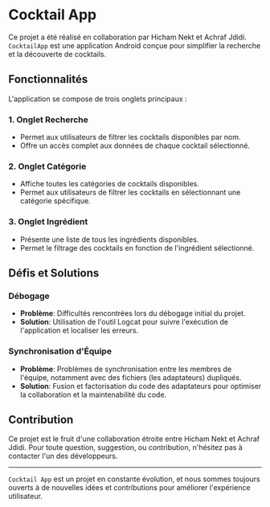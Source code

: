 # Cocktail App

Ce projet a été réalisé en collaboration par Hicham Nekt et Achraf Jdidi. `CocktailApp` est une application Android conçue pour simplifier la recherche et la découverte de cocktails.

## Fonctionnalités

L'application se compose de trois onglets principaux :

### 1. Onglet Recherche
- Permet aux utilisateurs de filtrer les cocktails disponibles par nom.
- Offre un accès complet aux données de chaque cocktail sélectionné.

### 2. Onglet Catégorie
- Affiche toutes les catégories de cocktails disponibles.
- Permet aux utilisateurs de filtrer les cocktails en sélectionnant une catégorie spécifique.

### 3. Onglet Ingrédient
- Présente une liste de tous les ingrédients disponibles.
- Permet le filtrage des cocktails en fonction de l'ingrédient sélectionné.

## Défis et Solutions

### Débogage
- **Problème**: Difficultés rencontrées lors du débogage initial du projet.
- **Solution**: Utilisation de l'outil Logcat pour suivre l'exécution de l'application et localiser les erreurs.

### Synchronisation d'Équipe
- **Problème**: Problèmes de synchronisation entre les membres de l'équipe, notamment avec des fichiers (les adaptateurs) dupliqués.
- **Solution**: Fusion et factorisation du code des adaptateurs pour optimiser la collaboration et la maintenabilité du code.

## Contribution

Ce projet est le fruit d'une collaboration étroite entre Hicham Nekt et Achraf Jdidi. Pour toute question, suggestion, ou contribution, n'hésitez pas à contacter l'un des développeurs.

---

`Cocktail App` est un projet en constante évolution, et nous sommes toujours ouverts à de nouvelles idées et contributions pour améliorer l'expérience utilisateur.

